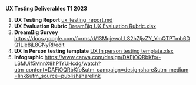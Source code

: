 **UX Testing Deliverables T1 2023**

1. **UX Testing Report**
   [ux_testing_report.md](https://github.com/thoth-tech/documentation/files/11507287/ux_testing_report.md)
   <br/>
2. **UX Evaluation Rubric**
   [DreamBig UX Evaluation Rubric.xlsx](https://github.com/thoth-tech/documentation/files/11507289/DreamBig.UX.Evaluation.Rubric.xlsx)
3. **DreamBig Survey**
   https://docs.google.com/forms/d/13MqjewcLLS2hZljvZY_YmQTPTmb6DQ1Lle8jL8GNyRI/edit
4. **UX In Person testing template**
   [UX In person testing template.xlsx](https://github.com/thoth-tech/documentation/files/11507286/UX.In.person.testing.template.xlsx)
   <br/>
5. **Infographic**
   https://www.canva.com/design/DAFjOQRbKfo/-LSMUif5MnnX8hP1YUHcdg/watch?utm_content=DAFjOQRbKfo&utm_campaign=designshare&utm_medium=link&utm_source=publishsharelink
